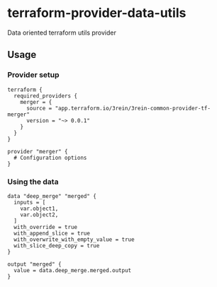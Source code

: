 # terraform-provider-data-utils
Data oriented terraform utils provider


## Usage

### Provider setup
```
terraform {
  required_providers {
    merger = {
      source = "app.terraform.io/3rein/3rein-common-provider-tf-merger"
      version = "~> 0.0.1"
    }
  }
}

provider "merger" {
  # Configuration options
}

```

### Using the data

```
data "deep_merge" "merged" {
  inputs = [
    var.object1,
    var.object2,
  ]
  with_override = true
  with_append_slice = true
  with_overwrite_with_empty_value = true
  with_slice_deep_copy = true
}

output "merged" {
  value = data.deep_merge.merged.output
}
```